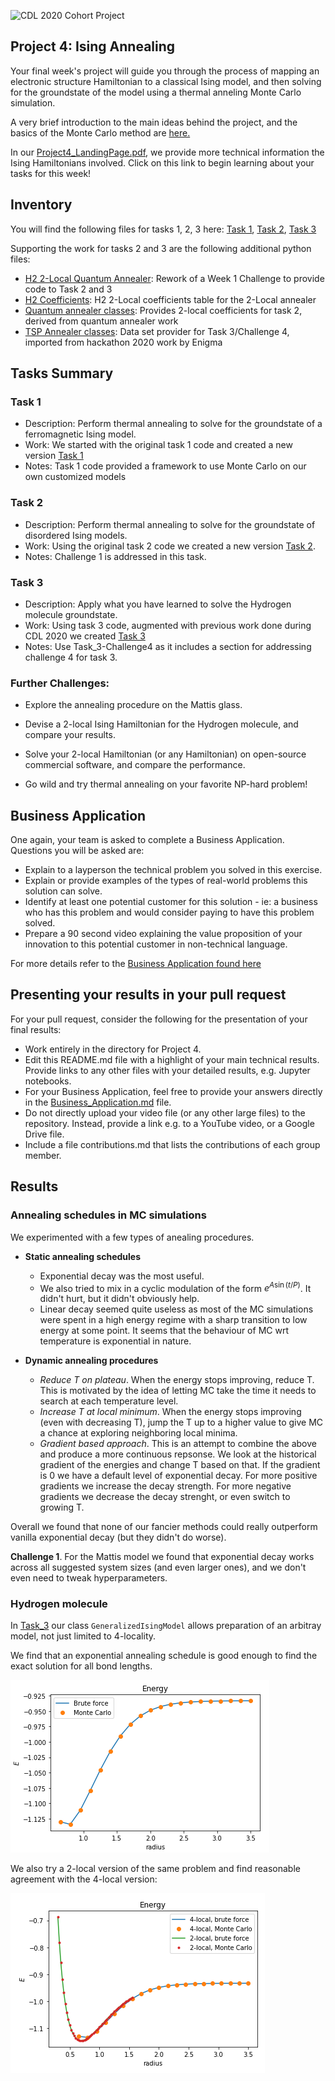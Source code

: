 ![CDL 2020 Cohort Project](../figures/CDL_logo.jpg)

## Project 4: Ising Annealing

Your final week's project will guide you through the process of mapping an electronic structure Hamiltonian to a classical Ising model, and then solving for the groundstate of the model using a thermal anneling Monte Carlo simulation.

A very brief introduction to the main ideas behind the project, and the basics of the Monte Carlo method are
[here.](https://github.com/CDL-Quantum/CohortProject_2020/blob/master/CDL_2020_docs.pdf)

In our [Project4_LandingPage.pdf](https://github.com/CDL-Quantum/CohortProject_2020/blob/master/Project_4_Ising_Annealer/Project4_LandingPage.pdf),
we provide more technical information the Ising Hamiltonians involved.
Click on this link to begin learning about your tasks for this week!

## Inventory

You will find the following files for tasks 1, 2, 3 here: [Task 1](./Task_1.ipynb), [Task 2](./Task_2.ipynb), [Task 3](./Task_3-Challenge4.ipynb) 

Supporting the work for tasks 2 and 3 are the following additional python files:
* [H2 2-Local Quantum Annealer](./CDL_DWaveH2QA.ipynb): Rework of a Week 1 Challenge to provide code to Task 2 and 3
* [H2 Coefficients](./H2_coefficients_exact_simulated.csv): H2 2-Local coefficients table for the 2-Local annealer
* [Quantum annealer classes](./quantum_H2_ising.py): Provides 2-local coefficients for task 2, derived from quantum annealer work 
* [TSP Annealer classes](./flightHelper.py): Data set provider for Task 3/Challenge 4, imported from hackathon 2020 work by Enigma

## Tasks Summary

### Task 1

* Description:  Perform thermal annealing to solve for the groundstate of a ferromagnetic Ising model.
* Work:         We started with the original task 1 code and created a new version [Task 1](./Task_1.ipynb)
* Notes:        Task 1 code provided a framework to use Monte Carlo on our own customized models

### Task 2

* Description:  Perform thermal annealing to solve for the groundstate of disordered Ising models.
* Work:         Using the original task 2 code we created a new version [Task 2](./Task_2.ipynb). 
* Notes:        Challenge 1 is addressed in this task.     

### Task 3

* Description:  Apply what you have learned to solve the Hydrogen molecule groundstate.
* Work:         Using task 3 code, augmented with previous work done during CDL 2020 we created [Task 3](./Task_3-Challenge4.ipynb) 
* Notes:        Use Task_3-Challenge4 as it includes a section for addressing challenge 4 for task 3.

### Further Challenges:

- Explore the annealing procedure on the Mattis glass.


- Devise a 2-local Ising Hamiltonian for the Hydrogen molecule, and compare your results.

          
- Solve your 2-local Hamiltonian (or any Hamiltonian) on open-source commercial software, and compare the performance.

          
- Go wild and try thermal annealing on your favorite NP-hard problem!


## Business Application

One again, your team is asked to complete a Business Application. Questions you will be asked are:

- Explain to a layperson the technical problem you solved in this exercise.
- Explain or provide examples of the types of real-world problems this solution can solve.
- Identify at least one potential customer for this solution - ie: a business who has this problem and would consider paying to have this problem solved.
- Prepare a 90 second video explaining the value proposition of your innovation to this potential customer in non-technical language.

For more details refer to the [Business Application found here](./Business_Application.md)

## Presenting your results in your pull request

For your pull request, consider the following for the presentation of your final results:

- Work entirely in the directory for Project 4.
- Edit this README.md file with a highlight of your main technical results. Provide links to any other files with your detailed results, e.g. Jupyter notebooks.
- For your Business Application, feel free to provide your answers directly in the
  [Business_Application.md](./Business_Application.md) file.
- Do not directly upload your video file (or any other large files) to the repository. Instead, provide a link e.g. to a YouTube video, or a Google Drive file.
- Include a file contributions.md that lists the contributions of each group member.

## Results

### Annealing schedules in MC simulations

We experimented with a few types of anealing procedures.

- **Static annealing schedules**

  - Exponential decay was the most useful.
  - We also tried to mix in a cyclic modulation of the form $e^{A\sin(t/P)}$. It didn't hurt, but it didn't obviously help.
  - Linear decay seemed quite useless as most of the MC simulations were spent in a high energy regime with a sharp transition to low energy at some point. It seems that the behaviour of MC wrt temperature is exponential in nature.

- **Dynamic annealing procedures**
  - _Reduce T on plateau_. When the energy stops improving, reduce T. This is motivated by the idea of letting MC take the time it needs to search at each temperature level.
  - _Increase T at local minimum_. When the energy stops improving (even with decreasing T), jump the T up to a higher value to give MC a chance at exploring neighboring local minima.
  - _Gradient based approach_. This is an attempt to combine the above and produce a more continuous repsonse. We look at the historical gradient of the energies and change T based on that. If the gradient is 0 we have a default level of exponential decay. For more positive gradients we increase the decay strength. For more negative gradients we decrease the decay strenght, or even switch to growing T.

Overall we found that none of our fancier methods could really outperform vanilla exponential decay (but they didn't do worse).

**Challenge 1**. For the Mattis model we found that exponential decay works across all suggested system sizes (and even larger ones), and we don't even need to tweak hyperparameters.

### Hydrogen molecule

In [Task_3](./Task_3.ipynb) our class `GeneralizedIsingModel` allows preparation of an arbitray model, not just limited to 4-locality.

We find that an exponential annealing schedule is good enough to find the exact solution for all bond lengths.

![](figures/h2_4local.png)

We also try a 2-local version of the same problem and find reasonable agreement with the 4-local version:

![](figures/h2_2local.png)
